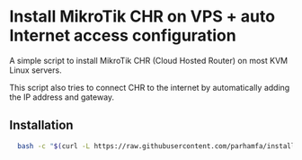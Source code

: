 # Install MikroTik CHR on VPS + auto Internet access configuration

A simple script to install MikroTik CHR (Cloud Hosted Router) on most KVM Linux servers.

This script also tries to connect CHR to the internet by automatically adding the IP address and gateway.

## Installation

```bash
  bash -c "$(curl -L https://raw.githubusercontent.com/parhamfa/install-mikrotik-chr-script/main/installer.sh)"
```
